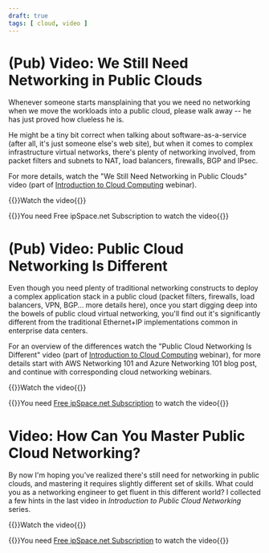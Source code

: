 ```yaml
---
draft: true
tags: [ cloud, video ]
---
```

# (Pub) Video: We Still Need Networking in Public Clouds

Whenever someone starts mansplaining that you we need no networking when we move the workloads into a public cloud, please walk away -- he has just proved how clueless he is. 

He might be a tiny bit correct when talking about software-as-a-service (after all, it's just someone else's web site), but when it comes to complex infrastructure virtual networks, there's plenty of networking involved, from packet filters and subnets to NAT, load balancers, firewalls, BGP and IPsec.

For more details, watch the "We Still Need Networking in Public Clouds" video (part of [Introduction to Cloud Computing](https://www.ipspace.net/Introduction_to_Cloud_Computing) webinar).

{{<jump>}}Watch the video{{</jump>}}

{{<note info>}}You need Free ipSpace.net Subscription to watch the video{{</note>}}

# (Pub) Video: Public Cloud Networking Is Different

Even though you need plenty of traditional networking constructs to deploy a complex application stack in a public cloud (packet filters, firewalls, load balancers, VPN, BGP... more details here), once you start digging deep into the bowels of public cloud virtual networking, you'll find out it's significantly different from the traditional Ethernet+IP implementations common in enterprise data centers.

For an overview of the differences watch the "Public Cloud Networking Is Different" video (part of [Introduction to Cloud Computing](https://www.ipspace.net/Introduction_to_Cloud_Computing) webinar), for more details start with AWS Networking 101 and Azure Networking 101 blog post, and continue with corresponding cloud networking webinars.

{{<jump>}}Watch the video{{</jump>}}

{{<note info>}}You need [Free ipSpace.net Subscription](https://www.ipspace.net/Subscription/Free) to watch the video{{</note>}}

# Video: How Can You Master Public Cloud Networking?

By now I'm hoping you've realized there's still need for networking in public clouds, and mastering it requires slightly different set of skills. What could you as a networking engineer to get fluent in this different world? I collected a few hints in the last video in *Introduction to Public Cloud Networking* series.

{{<jump>}}Watch the video{{</jump>}}

{{<note info>}}You need [Free ipSpace.net Subscription](https://www.ipspace.net/Subscription/Free) to watch the video{{</note>}}
